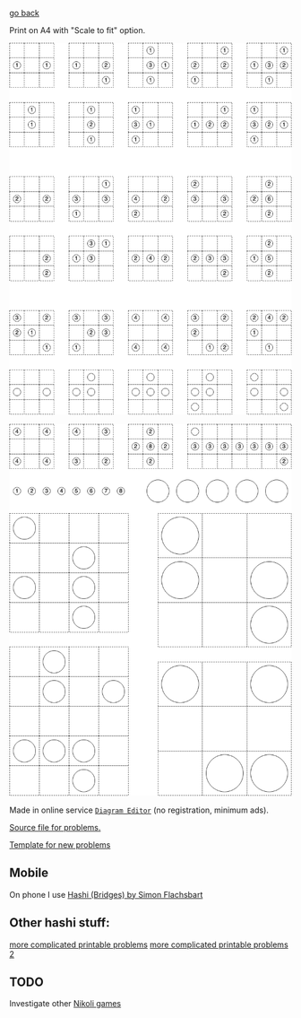 [go back](../README.md)

Print on A4 with "Scale to fit" option.

![](./hashi_simple_problems.png)

![](./hashi_simple_problems2.png)

Made in online service [`Diagram Editor`](https://www.diagrameditor.com/) (no registration, minimum ads).

[Source file for problems.](./hashi_simple_problems.drawio)

[Template for new problems](./template.drawio)

## Mobile

On phone I use [Hashi (Bridges) by Simon Flachsbart](https://play.google.com/store/apps/details?id=ch.aorlinn.bridges&hl=en_AU&gl=US)

## Other hashi stuff:

[more complicated printable problems](https://www.puzzle-bridges.com/print.php)
[more complicated printable problems 2](https://www.puzzlesandbrains.com/BuildBridges.php)

## TODO

Investigate other [Nikoli games](https://en.wikipedia.org/wiki/Nikoli_(publisher)#Nikoli_puzzles)
